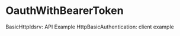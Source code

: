 OauthWithBearerToken
====================

BasicHttpIdsrv: API Example 
HttpBasicAuthentication: client example

